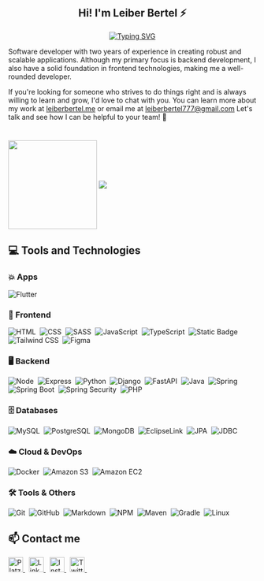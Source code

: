 <h2 align="center">Hi! I'm Leiber Bertel ⚡</h2>

<p align="center">
  <a href="https://git.io/typing-svg">
    <img src="https://readme-typing-svg.demolab.com?font=Fira+Code&size=22&pause=1000&color=16FFE2&center=true&width=435&lines=Full-Stack+Web+Developer;2%2B+years+of+coding+experience;Always+learning+new+things" alt="Typing SVG" /></a>
</p>

Software developer with two years of experience in creating robust and scalable applications. Although my primary focus is backend development, I also have a solid foundation in frontend technologies, making me a well-rounded developer.

If you're looking for someone who strives to do things right and is always willing to learn and grow, I'd love to chat with you. You can learn more about my work at [leiberbertel.me](https://leiberbertel.github.io/) or email me at leiberbertel777@gmail.com Let's talk and see how I can be helpful to your team! 🚀

#
<!-- General statistics of number of commits, pr's among other things. -->

<!--
<img src="https://streak-stats.demolab.com?user=Leiberbertel&hide_border=true&border_radius=10&background=111111&stroke=16ffe2&ring=16ffe2&fire=16ffe2&currStreakNum=CCCCCC&sideNums=CCCCCC&currStreakLabel=16ffe2&sideLabels= 16ffe2&dates=CCCCCC" alt="GitHub Streak" />
-->

<img align="center" height="180em" src="https://github-readme-stats.vercel.app/api?username=Leiberbertel&count_private=true&show_icons=true&title_color=16ffe2&icon_color=16ffe2&text_color=cccccc&bg_color=111111&border_radius=10&hide_border=true"/>

<img align="center" src="https://github-readme-stats.vercel.app/api/top-langs/?username=Leiberbertel&layout=compact&count_private=true&title_color=16ffe2&text_color=cccccc&bg_color=111111&hide_border=true&border_radius=10" />

<h2>💻 Tools and Technologies</h2>

<h3>💥 Apps </h3>
<div>
  <!-- Flutter -->
  <img 
    src="https://img.shields.io/badge/Flutter-Flutter?style=for-the-badge&logo=Flutter&logoColor=%233383ff&labelColor=gray&color=blue&cacheSeconds=blue" 
      alt="Flutter" />&nbsp;
</div>

<h3>🎨 Frontend</h3>
<div>
  <!-- HTML -->
  <img src="https://img.shields.io/badge/HTML5-E34F26?style=for-the-badge&logo=html5&logoColor=white" alt="HTML" />&nbsp;
  <!-- CSS -->
  <img src="https://img.shields.io/badge/CSS3-1572B6?style=for-the-badge&logo=css3&logoColor=white" alt="CSS" />&nbsp;
  <!-- SCSS -->
  <img src="https://img.shields.io/badge/Sass-CC6699?style=for-the-badge&logo=sass&logoColor=white" alt="SASS" />&nbsp;
  <!-- JavaScript -->
  <img src="https://img.shields.io/badge/JavaScript-F7DF1E?style=for-the-badge&logo=javascript&logoColor=black" alt="JavaScript" />&nbsp;
  <!-- Typescript -->
  <img src="https://img.shields.io/badge/TypeScript-2D71BD?style=for-the-badge&logo=typescript&logoColor=white" alt="TypeScript" />&nbsp;
  <!-- Angular -->
  <img alt="Static Badge" src="https://img.shields.io/badge/angular-EFEFEF?style=for-the-badge&logo=angular&logoColor=%23E4080A" />&nbsp;
  <!-- Tailwind CSS -->
  <img src="https://img.shields.io/badge/Tailwind%20CSS-38B2AC?style=for-the-badge&logo=tailwind-css&logoColor=white" alt="Tailwind CSS" />&nbsp;
  <!-- Figma -->
  <img src="https://img.shields.io/badge/figma-%23000.svg?&style=for-the-badge&logo=figma&logoColor=pink" alt="Figma" />&nbsp;
</div>

<h3>🖥️ Backend</h3>
<div>
  <!-- NodeJS -->
  <img src="https://img.shields.io/badge/Node.js-43853D?style=for-the-badge&logo=node.js&logoColor=white" alt="Node" />&nbsp;
  <!-- Express -->
  <img alt="Express" src="https://img.shields.io/badge/Express.js-3E3B3B?style=for-the-badge&logo=Express&logoSize=auto" />&nbsp;
  <!-- Python -->
  <img alt="Python" src="https://img.shields.io/badge/Python-2A2E49?style=for-the-badge&logo=Python&logoColor=yellow" />&nbsp;
  <!-- Django -->
  <img alt="Django" src="https://img.shields.io/badge/Django-103E2E?style=for-the-badge&logo=Django&logoColor=FFFFFF" />&nbsp;
  <!-- FastAPI -->
  <img  alt="FastAPI" src="https://img.shields.io/badge/FastAPI-FFFFFF?style=for-the-badge&logo=FastAPI&logoColor=05988A" />&nbsp;
  <!-- Java -->
  <img alt="Java" src="https://img.shields.io/badge/Java%208%2B-3E3B3B?style=for-the-badge" />&nbsp;
  <!-- Spring -->
  <img src="https://img.shields.io/badge/Spring-6FB342?style=for-the-badge&logo=spring&logoColor=FFFFFF&logoSize=auto" alt="Spring" />&nbsp;
  <!-- Spring Boot -->
  <img src="https://img.shields.io/badge/Spring%20Boot-6FB342?style=for-the-badge&logo=springboot&logoColor=FFFFFF&logoSize=auto" alt="Spring Boot" />&nbsp;
  <!-- Spring Security -->
  <img src="https://img.shields.io/badge/Spring%20Security-6FB342?style=for-the-badge&logo=springsecurity&logoColor=FFFFFF&logoSize=auto" alt="Spring Security" />&nbsp;
  <!-- PHP -->
  <img alt="PHP" src="https://img.shields.io/badge/PHP-8993C1?style=for-the-badge&logo=php&logoColor=21232F&logoSize=auto" />&nbsp;
</div>

<h3>🗄️ Databases</h3>
<div>
  <!-- Mysql -->
  <img src="https://img.shields.io/badge/MySQL-F2F2F2?style=for-the-badge&logo=MySQL&logoColor=blue" alt="MySQL" />&nbsp;
  <!-- PostgreSQL -->
  <img src="https://img.shields.io/badge/PostgreSQL-FEFEFE?style=for-the-badge&logo=PostgreSQL&logoColor=blue" alt="PostgreSQL" />&nbsp;
  <!-- MongoDB -->
  <img src="https://img.shields.io/badge/MongoDB-001E2B?style=for-the-badge&logo=MongoDB&logoColor=green" alt="MongoDB" />&nbsp;
  <!-- EclipseLink -->
  <img src="https://img.shields.io/badge/EclipseLink-2C2255?style=for-the-badge&logo=eclipse&logoColor=FFFFFF&logoSize=auto" alt="EclipseLink" />&nbsp;
  <!-- JPA -->
  <img src="https://img.shields.io/badge/JPA-007396?style=for-the-badge&logo=java&logoColor=FFFFFF&logoSize=auto" alt="JPA" />&nbsp;
  <!-- JDBC -->
  <img src="https://img.shields.io/badge/JDBC-FFA500?style=for-the-badge&logo=datastax&logoColor=FFFFFF&logoSize=auto" alt="JDBC" />&nbsp;
</div>

<h3>☁️ Cloud & DevOps</h3>
<div>
  <!-- Docker -->
  <img src="https://img.shields.io/badge/docker-A2DEFA?style=for-the-badge&logo=docker&logoColor=blue" alt="Docker" />&nbsp;
  <!-- Amazon S3 -->
  <img alt="Amazon S3" src="https://img.shields.io/badge/Amazon%20S3-468F24?style=for-the-badge&logo=Amazon%20S3&logoSize=auto&logoColor=FFFFFF" />&nbsp;
  <!-- Amazon EC2 -->
  <img alt="Amazon EC2" src="https://img.shields.io/badge/Amazon%20EC2-FF9900?style=for-the-badge&logo=Amazon%20EC2&logoSize=auto&logoColor=232F3E" />&nbsp;
</div>

<h3> 🛠️ Tools & Others </h3>
<div>
  <!-- Git -->
  <img src="https://img.shields.io/badge/Git-F05032?style=for-the-badge&logo=git&logoColor=white" alt="Git" />&nbsp;
  <!-- GitHub -->
  <img src="https://img.shields.io/badge/github%20-%23000.svg?&style=for-the-badge&logo=github&logoColor=white" alt="GitHub" />&nbsp;
  <!-- Markdown -->
  <img src="https://img.shields.io/badge/markdown-%23000.svg?&style=for-the-badge&logo=markdown" alt="Markdown" />&nbsp;
  <!-- NPM -->
  <img src="https://img.shields.io/badge/npm-CB3837?style=for-the-badge&logo=npm&logoColor=white" alt="NPM" />&nbsp;
  <!-- Maven -->
  <img alt="Maven" src="https://img.shields.io/badge/Maven-C71A36?style=for-the-badge&logo=apache-maven&logoColor=white" />&nbsp;
  <!-- Gradle -->
  <img alt="Gradle" src="https://img.shields.io/badge/Gradle-02303A?style=for-the-badge&logo=gradle&logoColor=white" />&nbsp; 
  <!-- Linux -->
  <img src="https://img.shields.io/badge/Linux-000000?style=for-the-badge&logo=linux&logoColor=white" alt="Linux" />&nbsp;
</div>

<!-- ## 🏆 **Other stats**
[![Leiber's GitHub stats](https://github-profile-trophy.vercel.app/?username=Leiberbertel&theme=algolia)](https://github.com/ryo-ma/github-profile-trophy) --> 

<h2>📫 Contact me</h2>
<div>
  <!-- Platzi -->
  <a href="https://platzi.com/p/leiberbertel/" target="_blank">
    <img height="30" alt="Platzi" title="Platzi" src="https://img.shields.io/badge/Platzi-97c93e?=for-the-badge&logo=platzi&logoColor=white">
  </a>&nbsp;
  <!-- LinkedIn -->
  <a href="https://www.linkedin.com/in/leiber-bertel/" target="_blank">
    <img height="30" alt="Linkedin" title="Linkedin" src="https://img.shields.io/badge/Linkedin-0a66c2?style=for-the-badge&logo=linkedin&logoColor=white">
  </a>&nbsp;
  <!-- Instagram -->
  <a href="https://www.instagram.com/bertel_leiber/" target="_blank">
    <img height="30" alt="Instagram" title="Instagram" src="https://img.shields.io/badge/Instagram-e4405f?style=for-the-badge&logo=instagram&logoColor=white">
  </a>&nbsp;
  <!-- Twitter -->
  <a href="https://x.com/BertelLeiber" target="_blank">
    <img height="30" alt="Twitter" title="Twitter" src="https://img.shields.io/badge/Twitter-1DA1F2?style=for-the-badge&logo=twitter&logoColor=white">
  </a>&nbsp;
</div>
<br />
